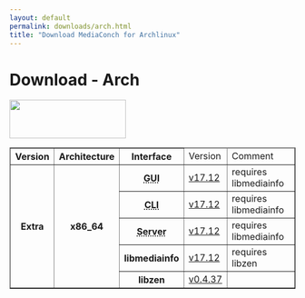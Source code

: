 ```yaml
---
layout: default
permalink: downloads/arch.html
title: "Download MediaConch for Archlinux"
---
```


# Download - Arch

<img src="/MediaConch/images/ArchLinux.png" width="205" height="68"><br />

<table border="1">
<thead>
<tr class="table-header">
    <th>Version</th>
    <th>Architecture</th>
    <th>Interface</th>
    <td>Version</td>
    <td>Comment</td>
</tr>
</thead>
<tbody>

<tr>
    <th rowspan="10" id="Extra">Extra</th>
    <th rowspan="5" id="Extra.x86_64">x86_64</th>
    <th><abbr title="Graphical User Interface">GUI</abbr></th>
    <td><a href="//mediaarea.net/download/binary/mediaconch-gui/17.12/mediaconch-gui-17.12-x86_64.Arch_Extra.pkg.tar.xz">v17.12</a></td>
    <td>requires libmediainfo</td>
</tr>
<tr>
    <th><abbr title="Command Line Interface">CLI</abbr></th>
    <td><a href="//mediaarea.net/download/binary/mediaconch/17.12/mediaconch-17.12-x86_64.Arch_Extra.pkg.tar.xz">v17.12</a></td>
    <td>requires libmediainfo</td>
</tr>
<tr>
    <th><abbr title="Server">Server</abbr></th>
    <td><a href="//mediaarea.net/download/binary/mediaconch-server/17.12/mediaconch-server-17.12-x86_64.Arch_Extra.pkg.tar.xz">v17.12</a></td>
    <td>requires libmediainfo</td>
</tr>
<tr>
    <th>libmediainfo</th>
    <td><a href="//mediaarea.net/download/binary/libmediainfo0/17.12/libmediainfo-17.12-x86_64.Arch_Extra.pkg.tar.xz">v17.12</a></td>
    <td>requires libzen</td>
</tr>
<tr>
    <th>libzen</th>
    <td><a href="//mediaarea.net/download/binary/libzen0/0.4.37/libzen-0.4.37-x86_64.Arch_Extra.pkg.tar.xz">v0.4.37</a></td>
    <td>&nbsp;</td>
</tr>
</tbody>
</table>
